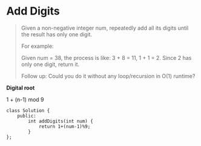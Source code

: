 # Add Digits
> Given a non-negative integer num, repeatedly add all its digits until the result has only one digit.
> 
> For example:
> 
> Given num = 38, the process is like: 3 + 8 = 11, 1 + 1 = 2. Since 2 has only one digit, return it.
> 
> Follow up:
> Could you do it without any loop/recursion in O(1) runtime?

**Digital root**

1 + (n-1) mod 9


    class Solution {
    	public:
    		int addDigits(int num) {
        		return 1+(num-1)%9;
    		}
    };

